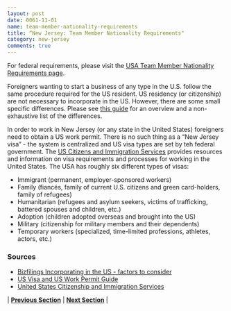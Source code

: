 ```yaml
---
layout: post
date: 0061-11-01
name: team-member-nationality-requirements
title: “New Jersey: Team Member Nationality Requirements"
category: new-jersey
comments: true
---
```


For federal requirements, please visit the [USA Team Member Nationality Requirements page](https://neo-project.github.io/global-blockchain-compliance-hub//united-states-of-america/USA-team-member-requirements.html). 

Foreigners wanting to start a business of any type in the U.S. follow the same procedure required for the US resident. US residency (or citizenship) are not necessary to incorporate in the US. However, there are some small specific differences. Please see [this guide](https://mollaeilaw.com/start-us-business-for-non-us-foreign-resident/) for an overview and a non-exhaustive list of the differences.

In order to work in New Jersey (or any state in the United States) foreigners need to obtain a US work permit. There is no such thing as a “New Jersey visa” - the system is centralized and US visa types are set by teh federal government. The [US Citizens and Immigration Services](https://www.uscis.gov/) provides resources and information on visa requirements and processes for working in the United States. The USA has roughly six different types of visas:
- Immigrant (permanent, employer-sponsored workers)
- Family (fiancés, family of current U.S. citizens and green card-holders, family of refugees)
- Humanitarian (refugees and asylum seekers, victims of trafficking, battered spouses and children, etc.)
- Adoption (children adopted overseas and brought into the US)
- Military (citizenship for military members and their dependents)
- Temporary workers (specialized, time-limited professions, athletes, actors, etc.)
 
 
### Sources
- [Bizfilings Incorporating in the US - factors to consider](https://www.bizfilings.com/toolkit/research-topics/incorporating-your-business/incorporating-in-the-u-s---factors-to-consider)
- [US Visa and US Work Permit Guide](http://nyintl.net/us-visa-and-us-work-permit-guide/)
- [United States Citizenship and Immigration Services](https://www.uscis.gov/)

| **[Previous Section]( https://neo-project.github.io/global-blockchain-compliance-hub//new-jersey/new-jersey-registry-requirements.html)** | **[Next Section]( https://neo-project.github.io/global-blockchain-compliance-hub//new-jersey/new-jersey-tax-and-auditing-requirements.html)** |
